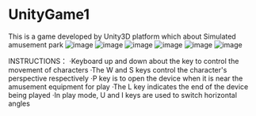 # UnityGame1
This is a game developed by Unity3D platform which about Simulated amusement park
![image](https://wx4.sinaimg.cn/mw690/007emmkUgy1ge2x9lu1oaj31hc0u0e82.jpg)
![image](https://wx2.sinaimg.cn/mw690/007emmkUgy1ge2xad0s2jj31hc0u04qq.jpg)
![image](https://wx2.sinaimg.cn/mw690/007emmkUgy1ge2xa40o7oj31hc0u0kjl.jpg)
![image](https://wx1.sinaimg.cn/mw690/007emmkUgy1ge2xayj6gyj31hc0u0kjm.jpg)
![image](https://wx2.sinaimg.cn/mw690/007emmkUgy1ge2x9x3u2xj31hc0u0u0y.jpg)
![image](https://wx2.sinaimg.cn/mw690/007emmkUgy1ge2xad0s2jj31hc0u04qq.jpg)

 INSTRUCTIONS：
 ·Keyboard up and down about the key to control the movement of characters
 ·The W and S keys control the character's perspective respectively
 ·P key is to open the device when it is near the amusement equipment for play
 ·The L key indicates the end of the device being played
 ·In play mode, U and I keys are used to switch horizontal angles

